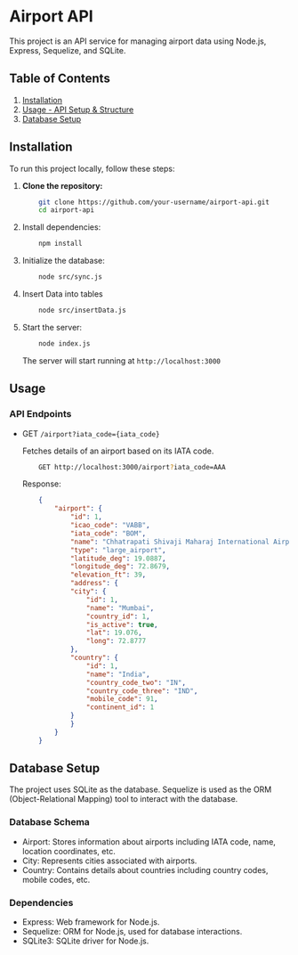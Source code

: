 # Airport API

This project is an API service for managing airport data using Node.js, Express, Sequelize, and SQLite.

## Table of Contents

1. [Installation](#installation)
2. [Usage - API Setup & Structure](#usage)
3. [Database Setup](#database-setup)


## Installation

To run this project locally, follow these steps:

1. **Clone the repository:**

    ```bash
        git clone https://github.com/your-username/airport-api.git
        cd airport-api
    ```
2. Install dependencies:
    ```bash
        npm install
    ```
3. Initialize the database:
    ```bash
        node src/sync.js
    ```
4. Insert Data into tables
    ```bash
        node src/insertData.js
    ```
5. Start the server:
    ```bash
        node index.js
    ```
    The server will start running at `http://localhost:3000`

## Usage

### API Endpoints

 - GET `/airport?iata_code={iata_code}`

    Fetches details of an airport based on its IATA code.

    ```bash
        GET http://localhost:3000/airport?iata_code=AAA
    ```

    Response:
    ```json
        {
            "airport": {
                "id": 1,
                "icao_code": "VABB",
                "iata_code": "BOM",
                "name": "Chhatrapati Shivaji Maharaj International Airport",
                "type": "large_airport",
                "latitude_deg": 19.0887,
                "longitude_deg": 72.8679,
                "elevation_ft": 39,
                "address": {
                "city": {
                    "id": 1,
                    "name": "Mumbai",
                    "country_id": 1,
                    "is_active": true,
                    "lat": 19.076,
                    "long": 72.8777
                },
                "country": {
                    "id": 1,
                    "name": "India",
                    "country_code_two": "IN",
                    "country_code_three": "IND",
                    "mobile_code": 91,
                    "continent_id": 1
                }
                }
            }
        }
    ```

## Database Setup

The project uses SQLite as the database. Sequelize is used as the ORM (Object-Relational Mapping) tool to interact with the database.

### Database Schema
 - Airport: Stores information about airports including IATA code, name, location coordinates, etc.
 - City: Represents cities associated with airports.
 - Country: Contains details about countries including country codes, mobile codes, etc.

### Dependencies

 - Express: Web framework for Node.js.
 - Sequelize: ORM for Node.js, used for database interactions.
 - SQLite3: SQLite driver for Node.js.